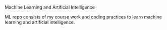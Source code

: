 Machine Learning and Artificial Intelligence

ML repo consists of my course work and coding practices to learn machine learning and artificial intelligence.

